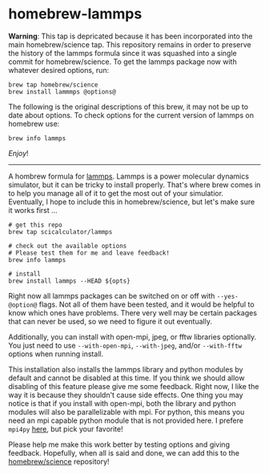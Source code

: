 homebrew-lammps
===============

**Warning**: This tap is depricated because it has been incorporated into
the main homebrew/science tap. This repository remains in order to preserve
the history of the lammps formula since it was squashed into a single commit
for homebrew/science. To get the lammps package now with whatever desired 
options, run:

```
brew tap homebrew/science
brew install lammmps @options@
```

The following is the original descriptions of this brew, it may not be up to
date about options. To check options for the current version of lammps on homebrew
use:

```
brew info lammps
```


*Enjoy*!

---

A hombrew formula for [lammps][lammps]. Lammps is a power molecular
dynamics simulator, but it can be tricky to install properly. That's
where brew comes in to help you manage all of it to get the most out of
your simulatior. Eventually, I hope to include this in homebrew/science,
but let's make sure it works first ...

```
# get this repo
brew tap scicalculator/lammps

# check out the available options
# Please test them for me and leave feedback!
brew info lammps

# install
brew install lammps --HEAD ${opts}
```

Right now all lammps packages can be switched on or off with
`--yes-@option@` flags. Not all of them have been tested, and it would
be helpful to know which ones have problems. There very well may be
certain packages that can never be used, so we need to figure it out
eventually.

Additionally, you can install with open-mpi, jpeg, or fftw libraries
optionally. You just need to use `--with-open-mpi`, `--with-jpeg`,
and/or `--with-fftw` options when running install.

This installation also installs the lammps library and python modules
by default and cannot be disabled at this time. If you think we should
allow disabling of this feature please give me some feedback. Right
now, I like the way it is because they shouldn't cause side effects.
One thing you may notice is that if you install with open-mpi, both the
library and python modules will also be parallelizable with mpi. For
python, this means you need an mpi capable python module that is not
provided here. I prefere `mpi4py` [here][mpipy], but pick your favorite!

Please help me make this work better by testing options and giving
feedback. Hopefully, when all is said and done, we can add this to the
[homebrew/science][hbsci] repository!

[lammps]: http://lammps.sandia.gov/
[hbsci]: http://github.com/homebrew/homebrew-science
[mpipy]: http://code.google.com/p/mpi4py
